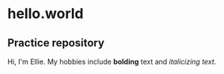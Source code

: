 # hello.world
Practice repository 
---
Hi, I'm Ellie. My hobbies include **bolding** text and *italicizing text*.
